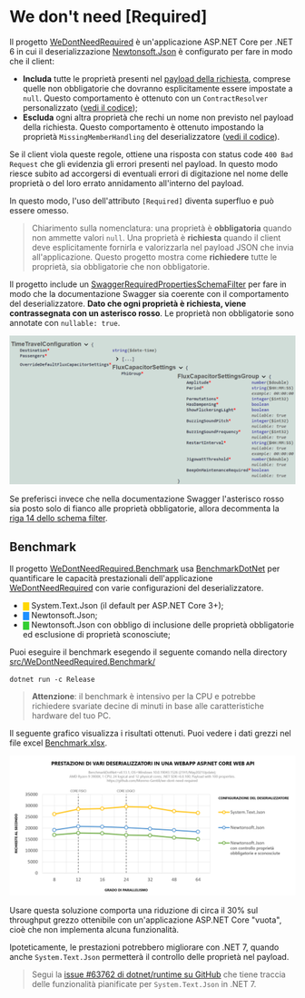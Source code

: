# We don't need [Required]
Il progetto [WeDontNeedRequired](src/WeDontNeedRequired/) è un'applicazione ASP.NET Core per .NET 6 in cui il deserializzazione [Newtonsoft.Json](https://www.nuget.org/packages/Newtonsoft.Json/) è configurato per fare in modo che il client:
 * **Includa** tutte le proprietà presenti nel [payload della richiesta](src/WeDontNeedRequired/Models/TimeTravelConfiguration.cs), comprese quelle non obbligatorie che dovranno esplicitamente essere impostate a `null`. Questo comportamento è ottenuto con un `ContractResolver` personalizzato ([vedi il codice](src/WeDontNeedRequired/Serialization/RequirePropertiesContractResolver.cs#L17));
 * **Escluda** ogni altra proprietà che rechi un nome non previsto nel payload della richiesta. Questo comportamento è ottenuto impostando la proprietà `MissingMemberHandling` del deserializzatore ([vedi il codice](src/WeDontNeedRequired/Startup.cs#L32)).

Se il client vìola queste regole, ottiene una risposta con status code `400 Bad Request` che gli evidenzia gli errori presenti nel payload. In questo modo riesce subito ad accorgersi di eventuali errori di digitazione nel nome delle proprietà o del loro errato annidamento all'interno del payload.

In questo modo, l'uso dell'attributo `[Required]` diventa superfluo e può essere omesso.

> Chiarimento sulla nomenclatura: una proprietà è **obbligatoria** quando non ammette valori `null`. Una proprietà è **richiesta** quando il client deve esplicitamente fornirla e valorizzarla nel payload JSON che invia all'applicazione. Questo progetto mostra come **richiedere** tutte le proprietà, sia obbligatorie che non obbligatorie.

Il progetto include un [SwaggerRequiredPropertiesSchemaFilter](src/WeDontNeedRequired/Swagger/SwaggerRequiredPropertiesSchemaFilter.cs) per fare in modo che la documentazione Swagger sia coerente con il comportamento del deserializzatore. **Dato che ogni proprietà è richiesta, viene contrassegnata con un asterisco rosso**. Le proprietà non obbligatorie sono annotate con `nullable: true`.

![Swagger.png](Swagger.png)

Se preferisci invece che nella documentazione Swagger l'asterisco rosso sia posto solo di fianco alle proprietà obbligatorie, allora decommenta la [riga 14 dello schema filter](src/WeDontNeedRequired/Swagger/SwaggerRequiredPropertiesSchemaFilter.cs#L14).


## Benchmark
Il progetto [WeDontNeedRequired.Benchmark](src/WeDontNeedRequired.Benchmark/) usa [BenchmarkDotNet](https://benchmarkdotnet.org/articles/overview.html) per quantificare le capacità prestazionali dell'applicazione [WeDontNeedRequired](src/WeDontNeedRequired/) con varie configurazioni del deserializzatore.

 * <font color="gold">▇</font> System.Text.Json (il default per ASP.NET Core 3+);
 * <font color="dodgerblue">▇</font> Newtonsoft.Json;
 * <font color="limegreen">▇</font> Newtonsoft.Json con obbligo di inclusione delle proprietà obbligatorie ed esclusione di proprietà sconosciute;

Puoi eseguire il benchmark esegendo il seguente comando nella directory [src/WeDontNeedRequired.Benchmark/](src/WeDontNeedRequired.Benchmark/)

```
dotnet run -c Release
```

> **Attenzione**: il benchmark è intensivo per la CPU e potrebbe richiedere svariate decine di minuti in base alle caratteristiche hardware del tuo PC.

Il seguente grafico visualizza i risultati ottenuti. Puoi vedere i dati grezzi nel file excel [Benchmark.xlsx](Benchmark.xlsx).

![Benchmark.png](Benchmark.png)

Usare questa soluzione comporta una riduzione di circa il 30% sul throughput grezzo ottenibile con un'applicazione ASP.NET Core "vuota", cioè che non implementa alcuna funzionalità.

Ipoteticamente, le prestazioni potrebbero migliorare con .NET 7, quando anche `System.Text.Json` permetterà il controllo delle proprietà nel payload.

> Segui la [issue #63762 di dotnet/runtime su GitHub](https://github.com/dotnet/runtime/issues/63762) che tiene traccia delle funzionalità pianificate per `System.Text.Json` in .NET 7.